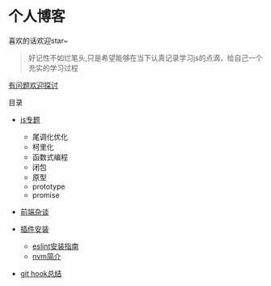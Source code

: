 # 个人博客

喜欢的话欢迎star~

> 好记性不如烂笔头,只是希望能够在当下认真记录学习js的点滴，给自己一个充实的学习过程

[有问题欢迎探讨](https://github.com/mosikoo/blog/issues/1)

目录

* [js专题](https://github.com/mosikoo/blog/tree/master/js)
	* 尾调化优化
	* 柯里化
	* 函数式编程
	* 闭包
	* 原型
	* prototype
	* promise

* [前端杂谈](https://github.com/mosikoo/blog/article)
* [插件安装](https://github.com/mosikoo/blog)
	* [eslint安装指南](https://github.com/mosikoo/blog/tree/master/eslint)
	* [nvm简介](https://github.com/mosikoo/blog/tree/master/nvm)
* [git hook总结](https://github.com/mosikoo/blog/git)
